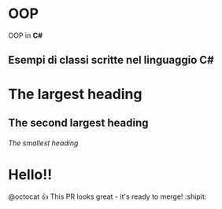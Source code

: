 # OOP 
OOP in **C#**
## Esempi di classi scritte nel linguaggio C#

# The largest heading
## The second largest heading
###### The smallest heading

# Hello!!

@octocat :+1: This PR looks great - it's ready to merge! :shipit:

